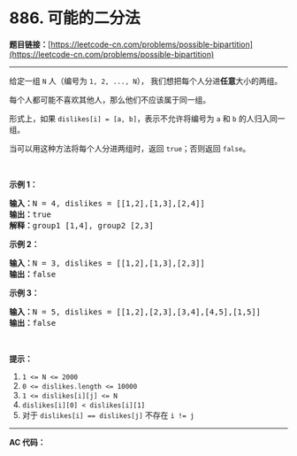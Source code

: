 # 886. 可能的二分法

**题目链接：**[https://leetcode-cn.com/problems/possible-bipartition](https://leetcode-cn.com/problems/possible-bipartition)

---

<div class="content__1Y2H">
 <div class="notranslate">
  <p>给定一组&nbsp;<code>N</code>&nbsp;人（编号为&nbsp;<code>1, 2, ..., N</code>），&nbsp;我们想把每个人分进<strong>任意</strong>大小的两组。</p> 
  <p>每个人都可能不喜欢其他人，那么他们不应该属于同一组。</p> 
  <p>形式上，如果 <code>dislikes[i] = [a, b]</code>，表示不允许将编号为 <code>a</code> 和 <code>b</code> 的人归入同一组。</p> 
  <p>当可以用这种方法将每个人分进两组时，返回 <code>true</code>；否则返回 <code>false</code>。</p> 
  <p>&nbsp;</p> 
  <ol> 
  </ol> 
  <p><strong>示例 1：</strong></p> 
  <pre class="language-text"><strong>输入：</strong>N = 4, dislikes = [[1,2],[1,3],[2,4]]
<strong>输出：</strong>true
<strong>解释：</strong>group1 [1,4], group2 [2,3]
</pre> 
  <p><strong>示例 2：</strong></p> 
  <pre class="language-text"><strong>输入：</strong>N = 3, dislikes = [[1,2],[1,3],[2,3]]
<strong>输出：</strong>false
</pre> 
  <p><strong>示例 3：</strong></p> 
  <pre class="language-text"><strong>输入：</strong>N = 5, dislikes = [[1,2],[2,3],[3,4],[4,5],[1,5]]
<strong>输出：</strong>false
</pre> 
  <p>&nbsp;</p> 
  <p><strong>提示：</strong></p> 
  <ol> 
   <li><code>1 &lt;= N &lt;= 2000</code></li> 
   <li><code>0 &lt;= dislikes.length &lt;= 10000</code></li> 
   <li><code>1 &lt;= dislikes[i][j] &lt;= N</code></li> 
   <li><code>dislikes[i][0] &lt; dislikes[i][1]</code></li> 
   <li>对于&nbsp;<code>dislikes[i] == dislikes[j]</code>&nbsp;不存在&nbsp;<code>i != j</code>&nbsp;</li> 
  </ol> 
 </div>
</div>

---

**AC 代码：**

```java

```